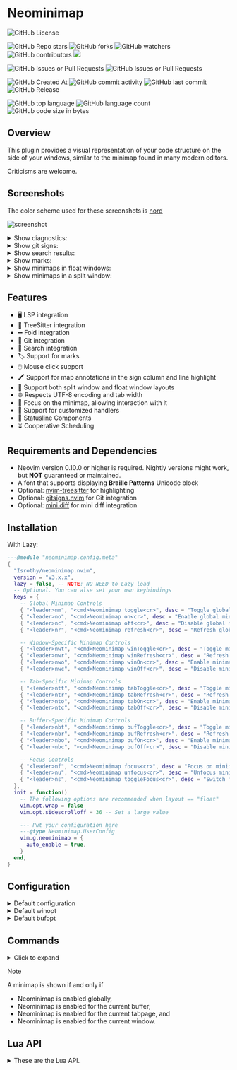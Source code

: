 # Neominimap

![GitHub License](https://img.shields.io/github/license/Isrothy/neominimap.nvim)

![GitHub Repo stars](https://img.shields.io/github/stars/Isrothy/neominimap.nvim)
![GitHub forks](https://img.shields.io/github/forks/Isrothy/neominimap.nvim)
![GitHub watchers](https://img.shields.io/github/watchers/Isrothy/neominimap.nvim)
![GitHub contributors](https://img.shields.io/github/contributors/Isrothy/neominimap.nvim)
<a href="https://dotfyle.com/plugins/Isrothy/neominimap.nvim">
<img src="https://dotfyle.com/plugins/Isrothy/neominimap.nvim/shield" />
</a>

![GitHub Issues or Pull Requests](https://img.shields.io/github/issues/Isrothy/neominimap.nvim)
![GitHub Issues or Pull Requests](https://img.shields.io/github/issues-pr/Isrothy/neominimap.nvim)

![GitHub Created At](https://img.shields.io/github/created-at/Isrothy/neominimap.nvim)
![GitHub commit activity](https://img.shields.io/github/commit-activity/m/Isrothy/neominimap.nvim)
![GitHub last commit](https://img.shields.io/github/last-commit/Isrothy/neominimap.nvim)
![GitHub Release](https://img.shields.io/github/v/release/Isrothy/neominimap.nvim)

![GitHub top language](https://img.shields.io/github/languages/top/Isrothy/neominimap.nvim)
![GitHub language count](https://img.shields.io/github/languages/count/Isrothy/neominimap.nvim)
![GitHub code size in bytes](https://img.shields.io/github/languages/code-size/Isrothy/neominimap.nvim)

## Overview

This plugin provides a visual representation of your code structure on the side
of your windows, similar to the minimap found in many modern editors.

Criticisms are welcome.

## Screenshots

The color scheme used for these screenshots is [nord](https://github.com/gbprod/nord.nvim)

![screenshot](https://github.com/user-attachments/assets/029d61c7-94ac-4e68-9308-3c82a3c07fef)

<details>
 <summary>Show diagnostics:</summary>

![image](https://github.com/user-attachments/assets/0710873b-bfa8-4102-bd6f-dbd9dd5cb9fd)

</details>

<details>
 <summary>Show git signs:</summary>

![image](https://github.com/user-attachments/assets/383ab582-884d-4fd5-86ab-1324ebedd7c0)

</details>

<details>
 <summary>Show search results:</summary>

![image](https://github.com/user-attachments/assets/83a1a5a5-7bc7-48cc-9c01-39de75fada94)

</details>

<details>
 <summary>Show marks:</summary>

![image](https://github.com/user-attachments/assets/9a3260c3-7930-4f49-9b8d-888b15a760ad)

</details>

<details>
 <summary>Show minimaps in float windows:</summary>

![image](https://github.com/user-attachments/assets/71a14460-e8c0-468f-b7bc-6e991df1f042)

</details>

<details>
 <summary>Show minimaps in a split window:</summary>

![image](https://github.com/user-attachments/assets/8a4fc48b-4811-4cee-a964-eccc5fda9a57)

</details>

## Features

- 🖥️ LSP integration
- 🌳 TreeSitter integration
- ➖ Fold integration
- 🔀 Git integration
- 🔎 Search integration
- 🏷️ Support for marks
- 🖱️ Mouse click support
- 🖍️ Support for map annotations in the sign column and line highlight
- 📐 Support both split window and float window layouts
- 🌐 Respects UTF-8 encoding and tab width
- 🎯 Focus on the minimap, allowing interaction with it
- 🔧 Support for customized handlers
- 🔣 Statusline Components
- ⏳ Cooperative Scheduling

## Requirements and Dependencies

- Neovim version 0.10.0 or higher is required.
  Nightly versions might work, but **NOT** guaranteed or maintained.
- A font that supports displaying **Braille Patterns** Unicode block
- Optional: [nvim-treesitter](https://github.com/nvim-treesitter/nvim-treesitter) for highlighting
- Optional: [gitsigns.nvim](https://github.com/lewis6991/gitsigns.nvim) for Git integration
- Optional: [mini.diff](https://github.com/echasnovski/mini.diff) for mini diff integration

## Installation

With Lazy:

```lua
---@module "neominimap.config.meta"
{
  "Isrothy/neominimap.nvim",
  version = "v3.x.x",
  lazy = false, -- NOTE: NO NEED to Lazy load
  -- Optional. You can alse set your own keybindings
  keys = {
    -- Global Minimap Controls
    { "<leader>nm", "<cmd>Neominimap toggle<cr>", desc = "Toggle global minimap" },
    { "<leader>no", "<cmd>Neominimap on<cr>", desc = "Enable global minimap" },
    { "<leader>nc", "<cmd>Neominimap off<cr>", desc = "Disable global minimap" },
    { "<leader>nr", "<cmd>Neominimap refresh<cr>", desc = "Refresh global minimap" },

    -- Window-Specific Minimap Controls
    { "<leader>nwt", "<cmd>Neominimap winToggle<cr>", desc = "Toggle minimap for current window" },
    { "<leader>nwr", "<cmd>Neominimap winRefresh<cr>", desc = "Refresh minimap for current window" },
    { "<leader>nwo", "<cmd>Neominimap winOn<cr>", desc = "Enable minimap for current window" },
    { "<leader>nwc", "<cmd>Neominimap winOff<cr>", desc = "Disable minimap for current window" },

    -- Tab-Specific Minimap Controls
    { "<leader>ntt", "<cmd>Neominimap tabToggle<cr>", desc = "Toggle minimap for current tab" },
    { "<leader>ntr", "<cmd>Neominimap tabRefresh<cr>", desc = "Refresh minimap for current tab" },
    { "<leader>nto", "<cmd>Neominimap tabOn<cr>", desc = "Enable minimap for current tab" },
    { "<leader>ntc", "<cmd>Neominimap tabOff<cr>", desc = "Disable minimap for current tab" },

    -- Buffer-Specific Minimap Controls
    { "<leader>nbt", "<cmd>Neominimap bufToggle<cr>", desc = "Toggle minimap for current buffer" },
    { "<leader>nbr", "<cmd>Neominimap bufRefresh<cr>", desc = "Refresh minimap for current buffer" },
    { "<leader>nbo", "<cmd>Neominimap bufOn<cr>", desc = "Enable minimap for current buffer" },
    { "<leader>nbc", "<cmd>Neominimap bufOff<cr>", desc = "Disable minimap for current buffer" },

    ---Focus Controls
    { "<leader>nf", "<cmd>Neominimap focus<cr>", desc = "Focus on minimap" },
    { "<leader>nu", "<cmd>Neominimap unfocus<cr>", desc = "Unfocus minimap" },
    { "<leader>ns", "<cmd>Neominimap toggleFocus<cr>", desc = "Switch focus on minimap" },
  },
  init = function()
    -- The following options are recommended when layout == "float"
    vim.opt.wrap = false
    vim.opt.sidescrolloff = 36 -- Set a large value

    --- Put your configuration here
    ---@type Neominimap.UserConfig
    vim.g.neominimap = {
      auto_enable = true,
    }
  end,
}
```

## Configuration

<details>
  <summary>Default configuration</summary>

```lua
---@enum Neominimap.Handler.Annotation
local AnnotationMode = {
  Sign = "sign", -- Show braille signs in the sign column
  Icon = "icon", -- Show icons in the sign column
  Line = "line", -- Highlight the background of the line on the minimap
}

vim.g.neominimap = {
  -- Enable the plugin by default
  auto_enable = true, ---@type boolean

  -- Log level
  log_level = vim.log.levels.OFF, ---@type Neominimap.Log.Levels

  -- Notification level
  notification_level = vim.log.levels.INFO, ---@type Neominimap.Log.Levels

  -- Path to the log file
  log_path = vim.fn.stdpath("data") .. "/neominimap.log", ---@type string

  -- Minimaps will not be created for buffers of these filetypes
  ---@type string[]
  exclude_filetypes = {
    "help",
    "bigfile", -- For Snacks.nvim
  },

  -- Minimaps will not be created for buffers of these buftypes
  ---@type string[]
  exclude_buftypes = {
    "nofile",
    "nowrite",
    "quickfix",
    "terminal",
    "prompt",
  },

  -- When this function returns false, the minimap will not be created for this buffer.
  ---@type fun(bufnr: integer): boolean
  buf_filter = function()
    return true
  end,

  -- When this function returns false, the minimap will not be created for this window.
  ---@type fun(winid: integer): boolean
  win_filter = function()
    return true
  end,

  -- When this function returns false, the minimap will not be created for this tab.
  ---@type fun(tabid: integer): boolean
  tab_filter = function()
    return true
  end,

  -- How many columns a dot should span
  x_multiplier = 4, ---@type integer

  -- How many rows a dot should span
  y_multiplier = 1, ---@type integer

  buffer = {
    -- When true, the minimap will be recreated when you delete the buffer.
    -- When false, the minimap will be disabled for the current buffer when you delete the minimap buffer.
    persist = true, ---@type boolean
  },


  ---@alias Neominimap.Config.LayoutType "split" | "float"

  --- Either `split` or `float`
  --- When layout is set to `float`, minimaps will be created in floating windows attached to all suitable windows.
  --- When layout is set to `split`, the minimap will be created in one split window per tab.
  layout = "float", ---@type Neominimap.Config.LayoutType

  --- Used when `layout` is set to `split`
  split = {
    minimap_width = 20, ---@type integer

    -- Always fix the width of the split window
    fix_width = false, ---@type boolean

    ---@alias Neominimap.Config.SplitDirection "left" | "right" | "topleft" | "botright" | "aboveleft" | "rightbelow"
    direction = "right", ---@type Neominimap.Config.SplitDirection

    --- Automatically close the split window when it is the last window.
    close_if_last_window = false, ---@type boolean

    --- When true, the split window will be recreated when you close it.
    --- When false, the minimap will be disabled for the current tab when you close the minimap window.
    persist = true, ---@type boolean
  },

  --- Used when `layout` is set to `float`
  float = {
    minimap_width = 20, ---@type integer

    --- If set to nil, there is no maximum height restriction
    --- @type integer
    max_minimap_height = nil,

    margin = {
      right = 0, ---@type integer
      top = 0, ---@type integer
      bottom = 0, ---@type integer
    },
    z_index = 1, ---@type integer

    --- Border style of the floating window.
    --- Accepts all usual border style options (e.g., "single", "double")
    --- @type string | string[] | [string, string][]
    window_border = vim.fn.has("nvim-0.11") == 1 and vim.opt.winborder:get() or "single",

    -- When true, the floating window will be recreated when you close it.
    -- When false, the minimap will be disabled for the current tab when you close the minimap window.
    persist = true, ---@type boolean
  },

  -- For performance, when text changes, the minimap is refreshed after a certain delay.
  -- Set the delay in milliseconds
  delay = 200, ---@type integer

  -- Sync the cursor position with the minimap
  sync_cursor = true, ---@type boolean

  click = {
    -- Enable mouse click on the minimap
    enabled = false, ---@type boolean
    -- Automatically switch focus to the minimap when clicked
    auto_switch_focus = true, ---@type boolean
  },

  diagnostic = {
    enabled = true, ---@type boolean

    -- When enabled, diagnostics will be sourced directly from the DiagnosticChanged event,
    -- meaning they will follow the settings from vim.diagnostic.config.
    -- In this mode, the `severity` filter is ignored.
    use_event_diagnostics = false, ---@type boolean

    -- The `severity` option specifies which diagnostics to include based on their severity.
    -- Note: This option is ignored when `use_event_diagnostics` is enabled.
    --
    -- Allowed formats for the `severity` filter:
    -- 1. A single severity level:
    --      eg: severity = vim.diagnostic.severity.WARN
    -- 2. A table with a "min" and/or "max" key:
    --      eg: severity = { min = vim.diagnostic.severity.WARN, max = vim.diagnostic.severity.ERROR }
    -- 3. A list-like table of severity values:
    --      eg: severity = { vim.diagnostic.severity.WARN, vim.diagnostic.severity.ERROR }
    ---@see vim.diagnostic.severity
    severity = nil, ---@type vim.diagnostic.SeverityFilter?
    mode = "line", ---@type Neominimap.Handler.Annotation.Mode
    priority = {
      ERROR = 100, ---@type integer
      WARN = 90, ---@type integer
      INFO = 80, ---@type integer
      HINT = 70, ---@type integer
    },
    icon = {
      ERROR = "󰅚 ", ---@type string
      WARN = "󰀪 ", ---@type string
      INFO = "󰌶 ", ---@type string
      HINT = " ", ---@type string
    },
  },

  git = {
    enabled = true, ---@type boolean
    mode = "sign", ---@type Neominimap.Handler.Annotation.Mode
    priority = 6, ---@type integer
    icon = {
      add = "+ ", ---@type string
      change = "~ ", ---@type string
      delete = "- ", ---@type string
    },
  },

  mini_diff = {
    enabled = false, ---@type boolean
    mode = "sign", ---@type Neominimap.Handler.Annotation.Mode
    priority = 6, ---@type integer
    icon = {
      add = "+ ", ---@type string
      change = "~ ", ---@type string
      delete = "- ", ---@type string
    },
  },

  search = {
    enabled = false, ---@type boolean
    mode = "line", ---@type Neominimap.Handler.Annotation.Mode
    priority = 20, ---@type integer
    icon = "󰱽 ", ---@type string
  },

  treesitter = {
    enabled = true, ---@type boolean
    priority = 200, ---@type integer
  },

  mark = {
    enabled = false, ---@type boolean
    mode = "icon", ---@type Neominimap.Handler.Annotation.Mode
    priority = 10, ---@type integer
    key = "m", ---@type string
    show_builtins = false, ---@type boolean -- shows the builtin marks like [ ] < >
  },

  fold = {
    -- Consider folds when rendering the minimap
    enabled = true, ---@type boolean
  },

  --- Override the default window options
  ---@param opt vim.wo
  ---@param winid integer the window id of the source window, NOT the minimap window
  winopt = function(opt, winid) end,

  --- Override the default buffer options
  ---@param opt vim.bo
  ---@param bufnr integer the buffer id of the source buffer, NOT the minimap buffer
  bufopt = function(opt, bufnr) end,

  ---@type Neominimap.Map.Handler[]
  handlers = {},
}
```

</details>

<details>
  <summary>Default winopt</summary>

```lua
{
  winhighlight = table.concat({
    "Normal:NeominimapBackground",
    "FloatBorder:NeominimapBorder",
    "CursorLine:NeominimapCursorLine",
    "CursorLineNr:NeominimapCursorLineNr",
    "CursorLineSign:NeominimapCursorLineSign",
    "CursorLineFold:NeominimapCursorLineFold",
  }, ","),
  wrap = false,
  foldcolumn = "0",
  signcolumn = "auto",
  number = false,
  relativenumber = false,
  scrolloff = 99999, -- To center minimap
  sidescrolloff = 0,
  winblend = 0,
  cursorline = true,
  spell = false,
  list = false,
  fillchars = "eob: ",
  winfixwidth = true,
}
```

</details>

<details>
  <summary>Default bufopt</summary>

```lua
{
  buftype = "nofile",
  filetype = "neominimap",
  swapfile = false,
  bufhidden = "hide",
  undolevels = -1,
  modifiable = false,
}
```

</details>

## Commands

<details>
  <summary>Click to expand</summary>

| Command                               | Description                                                                                                     | Arguments                  |
| ------------------------------------- | --------------------------------------------------------------------------------------------------------------- | -------------------------- |
| `Neominimap on`                       | Turn on minimaps globally.                                                                                      | None                       |
| `Neominimap off`                      | Turn off minimaps globally.                                                                                     | None                       |
| `Neominimap toggle`                   | Toggle minimaps globally.                                                                                       | None                       |
| `Neominimap refresh`                  | Refresh minimaps globally.                                                                                      | None                       |
| `Neominimap bufOn [buffer_list]`      | Enable the minimap for specified buffers. If no buffers are specified, enable for the current buffer.           | Optional: List of buffers  |
| `Neominimap bufOff [buffer_list]`     | Disable the minimap for specified buffers. If no buffers are specified, disable for the current buffer.         | Optional: List of buffers  |
| `Neominimap bufToggle [buffer_list]`  | Toggle the minimap for specified buffers. If no buffers are specified, toggle for the current buffer.           | Optional: List of buffers  |
| `Neominimap bufRefresh [buffer_list]` | Refresh the minimap buffers for specified buffers. If no buffers are specified, refresh for the current buffer. | Optional: List of buffers  |
| `Neominimap TabOn [tab_list]`         | Enable the minimap for specified tabpage. If no tabpages are specified, enable for the current tab.             | Optional: List of tabpages |
| `Neominimap TabOff [tab_list]`        | Disable the minimap for specified tabpages. If no tabpages are specified, disable for the current tab.          | Optional: List of tabpages |
| `Neominimap TabToggle [tab_list]`     | Toggle the minimap for specified tabpages. If no tabpages are specified, toggle for the current tab.            | Optional: List of tabpages |
| `Neominimap TabRefresh [tab_list]`    | Refresh the minimap tabs for specified tabs. If no tabs are specified, refresh for the current tab.             | Optional: List of tabpages |
| `Neominimap winOn [window_list]`      | Enable the minimap for specified windows. If no windows are specified, enable for the current window.           | Optional: List of windows  |
| `Neominimap winOff [window_list]`     | Disable the minimap for specified windows. If no windows are specified, disable for the current window.         | Optional: List of windows  |
| `Neominimap winToggle [window_list]`  | Toggle the minimap for specified windows. If no windows are specified, toggle for the current window.           | Optional: List of windows  |
| `Neominimap winRefresh [window_list]` | Refresh the minimap windows for specified windows. If no windows are specified, refresh for the current window. | Optional: List of windows  |
| `Neominimap focus`                    | Focus on the minimap. Set cursor to the minimap window.                                                         | None                       |
| `Neominimap unfocus`                  | Unfocus the minimap. Set cursor back.                                                                           | None                       |
| `Neominimap toggleFocus`              | Toggle minimap focus                                                                                            | None                       |

`Neominimap bufRefresh` does the following:

- Creating or wiping out buffers as needed.
- Rendering minimap text and applying highlights.

`Neominimap tabRefresh` does the following:

- Creating or wiping out windows in tabpages as needed.

`Neominimap winRefresh` does the following:

- Opening or closing windows as needed.
- Updating window configurations, such as positions and sizes.
- Attaching windows to the correct buffers.

### Usage Examples

To turn on the minimap globally:

```vim
:Neominimap on
```

To disable the minimap for the current buffer:

```vim
:Neominimap bufOff
```

To refresh the minimap for windows 3 and 4:

```vim
:Neominimap winRefresh 3 4
```

</details>

> [!NOTE]
> A minimap is shown if and only if
>
> - Neominimap is enabled globally,
> - Neominimap is enabled for the current buffer,
> - Neominimap is enabled for the current tabpage, and
> - Neominimap is enabled for the current window.

## Lua API

<details>
  <summary>These are the Lua API.</summary>

- Global API

  - `require('neominimap.api').enable()`

    - **Description:** Enable the minimap globally across all buffers and windows.
    - **Arguments:** None

  - `require('neominimap.api').disable()`

    - **Description:** Disable the minimap globally.
    - **Arguments:** None

  - `require('neominimap.api').toggle()`

    - **Description:** Toggle the minimap on or off globally.
    - **Arguments:** None

  - `require('neominimap.api').refresh()`

    - **Description:** Refresh the minimap globally.
    - **Arguments:** None

  - `require('neominimap.api').enabled()`

    - **Description:** Check if the minimap is enabled globally.
    - **Arguments:** None
    - **Returns:** `true` if the minimap is enabled, `false` otherwise

- Buffer API

  - `require('neominimap.api').buf.enable(<bufnr>)`

    - **Description:** Enable the minimap for specified buffers.
    - **Arguments:** None (defaults to current buffer), or an integer or a list of buffer numbers

  - `require('neominimap.api').buf.disable(<bufnr>)`

    - **Description:** Disable the minimap for specified buffers.
    - **Arguments:** None (defaults to current buffer), or an integer or a list of buffer numbers

  - `require('neominimap.api').buf.toggle(<bufnr>)`

    - **Description:** Toggle the minimap for specified buffers.
    - **Arguments:** None (defaults to current buffer), or an integer or a list of buffer numbers

  - `require('neominimap.api').buf.refresh(<bufnr>)`

    - **Description:** Refresh the minimap buffers for specified buffers.
    - **Arguments:** None (defaults to current buffer), or an integer or a list of buffer numbers

  - `require('neominimap').buf_enabled(bufnr)`

    - **Description:** Check if the minimap is enabled for specified buffers.
    - **Arguments:** A buffer number. If no buffer is specified, check for the
      current buffer.
    - **Returns:** `true` if the minimap is enabled, `false` otherwise

- Tab API

  - `require('neominimap.api').tab.enable(<tabid>)`

    - **Description:** Enable the minimap for specified tabpages.
    - **Arguments:** None (defaults to current tabage), or an integer or a list of tabpage IDs

  - `require('neominimap.api').tab.disable(<tabid>)`

    - **Description:** Disable the minimap for specified tabpages.
    - **Arguments:** None (defaults to current tabage), or an integer or a list of tabpage IDs

  - `require('neominimap.api').tab.toggle(<tabid>)`

    - **Description:** Toggle the minimap for specified tabpages.
    - **Arguments:** None (defaults to current tabage), or an integer or a list of tabpage IDs

  - `require('neominimap.api').tab.refresh(<tabid>)`

    - **Description:** Refresh the minimap tabs for specified tabpages.
    - **Arguments:** None (defaults to current tabage), or an integer or a list of tabpage IDs

  - `require('neominimap').tab.enabled(tabid)`

    - **Description:** Check if the minimap is enabled for specified tabpages.
    - **Arguments:** A tabpage ID. If no tabpage is specified, check for the
      current tabpage.
    - **Returns:** `true` if the minimap is enabled, `false` otherwise

- Window API

  - `require('neominimap.api').win.enable(<winid>)`

    - **Description:** Enable the minimap for specified windows.
    - **Arguments:** None (defaults to current window), or an integer or a list of window IDs

  - `require('neominimap.api').win.disable(<winid>)`

    - **Description:** Disable the minimap for specified windows.
    - **Arguments:** None (defaults to current window), or an integer or a list of window IDs

  - `require('neominimap.api').win.toggle(<winid>)`

    - **Description:** Toggle the minimap for specified windows.
    - **Arguments:** None (defaults to current window), or an integer or a list of window IDs

  - `require('neominimap.api').win.refresh(<winid>)`

    - **Description:** Refresh the minimap windows for specified windows.
    - **Arguments:** None (defaults to current window), or an integer or a list of window IDs

  - `require('neominimap').win.enable(winid)`

    - **Description:** Check if the minimap is enabled for specified windows.
    - **Arguments:** A window ID. If no window is specified, check for the
      current window.
    - **Returns:** `true` if the minimap is enabled, `false` otherwise

- Focus Control

  - `require('neominimap.api').focus.enable()`

    - **Description:** Focus the minimap window, allowing interaction with it.
    - **Arguments:** None

  - `require('neominimap.api').focus.disable()`

    - **Description:** Unfocus the minimap window, returning focus to the editor.
    - **Arguments:** None

  - `require('neominimap.api').focus.toggle()`
    - **Description:** Toggle focus between the minimap and the main editor window.
    - **Arguments:** None

### Migration Guide

<details>
 <summary> Click to expand </summary>

The neominimap API has been updated to provide a more intuitive and flexible interface.
The old API is now deprecated and will eventually be removed.
This guide will help you transition to the new neominimap.api.

| Old Function                        | New Function                              |
| ----------------------------------- | ----------------------------------------- |
| `require('neominimap').on`          | `require('neominimap.api').enable`        |
| `require('neominimap').off`         | `require('neominimap.api').disable`       |
| `require('neominimap').toggle`      | `require('neominimap.api').toggle`        |
| `require('neominimap').refresh`     | `require('neominimap.api').refresh`       |
| `require('neominimap').enabled`     | `require('neominimap.api').enabled`       |
| `require('neominimap').bufOn`       | `require('neominimap.api').buf.enable`    |
| `require('neominimap').bufOff`      | `require('neominimap.api').buf.disable`   |
| `require('neominimap').bufToggle`   | `require('neominimap.api').buf.toggle`    |
| `require('neominimap').bufRefresh`  | `require('neominimap.api').buf.refresh`   |
| `require('neominimap').bufEnabled`  | `require('neominimap.api').buf.enabled`   |
| `require('neominimap').tabOn`       | `require('neominimap.api').tab.disable`   |
| `require('neominimap').tabOff`      | `require('neominimap.api').tab.disable`   |
| `require('neominimap').tabToggle`   | `require('neominimap.api').tab.toggle`    |
| `require('neominimap').tabRefresh`  | `require('neominimap.api').tab.refresh`   |
| `require('neominimap').tabEnabled`  | `require('neominimap.api').tab.enabled`   |
| `require('neominimap').winOn`       | `require('neominimap.api').win.enable`    |
| `require('neominimap').winOff`      | `require('neominimap.api').win.disable`   |
| `require('neominimap').winToggle`   | `require('neominimap.api').win.toggle`    |
| `require('neominimap').winEnabled`  | `require('neominimap.api').win.enabled`   |
| `require('neominimap').winRefresh`  | `require('neominimap.api').win.refresh`   |
| `require('neominimap').focus`       | `require('neominimap.api').focus.enable`  |
| `require('neominimap').unfocus`     | `require('neominimap.api').focus.disable` |
| `require('neominimap').toggleFocus` | `require('neominimap.api').focus.toggle`  |

#### Key Differences Between the Old and New API

| Aspect            | Old API (`neominimap`).doSomeThing                                                  | New API (`neominimap.api`).do_some_thing()                                          |
| ----------------- | ----------------------------------------------------------------------------------- | ----------------------------------------------------------------------------------- |
| Input Type        | Expects a list of integers.                                                         | Accepts `nil`, a single integer, or a list of integers. An empty list does nothing. |
| Default Behavior  | Automatically defaults to the current buffer/tab/window if the input list is empty. | Explicitly requires omitted input to default to the current buffer/tab/window.      |
| Design Philosophy | A wrapper for Vim commands, with implicit behaviors.                                | Independent of Vim commands.                                                        |

#### Handle Input Changes

- **Old Behavior:** Passing an empty list (`{}`) defaulted to the current buffer, tab, or window.
- **New Behavior:** Passing an empty list does nothing.
  To default to the current context, pass `nil` or omit the argument.

Here is an example:

```lua
-- Old API
require('neominimap').bufOn({}) -- Defaults to current buffer
-- New API
require('neominimap.api').buf.enable() -- Explicitly defaults to current buffer
require('neominimap.api').buf.enable({}) -- Does nothing
```

</details>

## Customized Handlers

<details>
  <summary>This section explains the handler API and provides a guide on creating your own.</summary>

### Handler Structure

A handler is defined as a Lua table with the following fields:

- **`name`** (`string`): A unique identifier for your handler (e.g., `"my_todo_handler"`).
- **`mode`** (`"sign" | "icon" | "line"`): Determines how annotations are
  displayed on the minimap:
  - `"sign"`: Shows small braille characters in the sign column.
  - `"icon"`: Shows a single character/icon (potentially from an icon font) in
    the sign column.
  - `"line"`: Highlights the background of the corresponding line(s) on the
    minimap.
- **`namespace`** (`integer`): A Neovim namespace ID used internally by Neovim
  to manage virtual text or signs. This should be created using
  `vim.api.nvim_create_namespace`.
- **`autocmds`** (`{event: string|string[], opts?: table}[]`): A list of
  autocommand specifications. Whenever one of these autocommands fires, the
  handler will be triggered to update the minimap for the relevant buffer(s).
  The `opts` table can contain standard autocommand options like `pattern`,
  `desc`, and importantly, either `callback` or `get_buffers`.
  - If `opts.callback` is defined (`fun(apply: fun(bufnr:integer), args: any)`),
    it receives a function `apply(bufnr)` to manually trigger the handler for a
    specific buffer and the autocommand arguments. You are responsible for
    calling `apply(bufnr)` for the buffer(s) you want to update.
  - If `opts.callback` is _not_ defined, you must provide `opts.get_buffers`
    (`fun(data: vim.api.keyset.create_autocmd.callback_args): integer[] |
integer`). This function receives the autocommand arguments and must return
    the buffer number(s) that the handler should be applied to.
- **`init`** (`fun()`): A function called once when the handler is registered.
- **`get_annotations`** (`fun(bufnr: integer): Neominimap.Map.Handler.Annotation[]`):
  This is the core logic of your handler. It takes a buffer number (`bufnr`) as
  input, and returns an array of `Neominimap.Map.Handler.Annotation` objects.

### Annotation Structure

Each object returned by `get_annotations` must conform to the
`Neominimap.Map.Handler.Annotation` structure:

- **`lnum`** (`integer`): The starting line number (1-based) in the main buffer
  that this annotation refers to.
- **`end_lnum`** (`integer`): The ending line number (1-based). For single-line
  annotations, this is the same as `lnum`.
- **`id`** (`integer`): An id for a specific _kind_ of annotation. For example,
  all `git add` should have the same id but `git add` and `git change` have
  different ids. This is used to group annotations together like vertical
  braille dots.
- **`priority`** (`integer`): Determines display order when annotations overlap.
- **`icon?`** (`string`, optional): A single character or icon string to display
  if the handler's `mode` is `"icon"`.
- **`highlight`** (`string`): The name of a Neovim highlight group.

See the [wiki page](https://github.com/Isrothy/neominimap.nvim/wiki/Custimized-Handlers) for examples.

</details>

## Statusline

This plugin provides statusline components that integrate with various
statusline plugins like Lualine.

<details>
 <summary>
 Click to expand
</summary>

### Customizable Statusline Components

The plugin offers the following customizable components for your statusline:

- plugin_name - Displays the plugin name, "Neominimap".
- fullname - Shows the full path of the current file.
- shortname - Displays only the filename (without the path).
- position - Indicates the current cursor position within the file.

#### Example: Customizing Lualine

Here's an example of how you can customize the Lualine statusline using
neominimap components:

```lua
local neominimap = require("neominimap.statusline")
local minimap_extension = {
    sections = {
        lualine_c = {
            neominimap.fullname,
        },
        lualine_z = {
            neominimap.position,
            "progress",
        },
    },
    filetypes = { "neominimap" },
}
require("lualine").setup({ extensions = { minimap_extension } })
```

### Using the Default Lualine Extension

Alternatively, you can use the default settings provided by the plugin:

```lua
local minimap_extension = require("neominimap.statusline").lualine_default
require("lualine").setup({ extensions = { minimap_extension } })
```

The default Lualine extension provided by the plugin is structured as follows:

```lua
{
  sections = {
    winbar = {},
    lualine_a = {
      M.plugin_name,
    },
    lualine_c = {
      M.shortname,
    },
    lualine_z = {
      M.position,
      "progress",
    },
  },
  filetypes = { "neominimap" },
}
```

</details>

## How it works

### Caching Minimap Buffers

For every file opened, the plugin generates a corresponding minimap buffer.

When a buffer is displayed in a window,
the minimap buffer is automatically opened side by side with the main window.

This approach minimizes unnecessary rendering when

- Multiple windows are open for same file
- Switching between buffers within a window

### TreeSitter Integration

First, the plugin retrieves all Treesitter nodes in the buffer.

For each codepoint in the minimap,
the plugin calculates which highlight occurs most frequently
and displays it.
If multiple highlights occur the same number of times,
all of them are displayed.

Note that the plugin considers which highlights are _applied_,
rather than which highlights are _shown_.
Specifically, when many highlights are applied to a codepoint,
it is possible that only some of them are visible.
However, all applied highlights are considered in the calculation.
As a result, unshown highlights may be displayed in the minimap,
leading to potential inconsistencies
between the highlights in the minimap and those in the buffer.

### Cooperative Scheduling

When a buffer is exceptionally large, calculating and setting up the minimap can
take a significant amount of time, potentially blocking the UI. To address this,
the plugin employs cooperative scheduling, as Lua operates in a single-threaded
environment.

Most CPU-intensive tasks are executed within coroutines, which periodically
yield control back to the Neovim event loop. This allows the event loop to
decide when to resume the coroutine. By releasing CPU resources intermittently,
the plugin ensures that the UI remains responsive and unblocked during these
operations.

## Tips

Checkout the wiki page for more details. [wiki](https://github.com/Isrothy/neominimap.nvim/wiki/Tips)

## Highlights

<details>
 <summary>Click to expand</summary>

### Highlight Groups of Neominimap Windows

| Highlight Group            | Description                                |
| -------------------------- | ------------------------------------------ |
| `NeominimapBackground`     | Background color for the minimap.          |
| `NeominimapBorder`         | Border highlight for the minimap window.   |
| `NeominimapCursorLine`     | Highlight for the cursor line in minimaps. |
| `NeominimapCursorLineNr`   | To replace `CursorLineNr` in minimaps.     |
| `NeominimapCursorLineSign` | To replace `CursorLineSign` in minimaps.   |
| `NeominimapCursorLineFold` | To replace `CursorLineFold` in minimaps.   |

### Highlight Groups of Diagnostic Annotations

| Highlight Group       | Description |
| --------------------- | ----------- |
| `NeominimapHintLine`  |             |
| `NeominimapInfoLine`  |             |
| `NeominimapWarnLine`  |             |
| `NeominimapErrorLine` |             |
| `NeominimapHintSign`  |             |
| `NeominimapInfoSign`  |             |
| `NeominimapWarnSign`  |             |
| `NeominimapErrorSign` |             |
| `NeominimapHintIcon`  |             |
| `NeominimapInfoIcon`  |             |
| `NeominimapWarnIcon`  |             |
| `NeominimapErrorIcon` |             |

### Highlight Groups of Git Annotations

| Highlight Group           | Description |
| ------------------------- | ----------- |
| `NeominimapGitAddLine`    |             |
| `NeominimapGitChangeLine` |             |
| `NeominimapGitDeleteLine` |             |
| `NeominimapGitAddSign`    |             |
| `NeominimapGitChangeSign` |             |
| `NeominimapGitDeleteSign` |             |
| `NeominimapGitAddIcon`    |             |
| `NeominimapGitChangeIcon` |             |
| `NeominimapGitDeleteIcon` |             |

### Highlight Groups of Mini Diff Annotations

| Highlight Group                | Description |
| ------------------------------ | ----------- |
| `NeominimapMiniDiffAddLine`    |             |
| `NeominimapMiniDiffChangeLine` |             |
| `NeominimapMiniDiffDeleteLine` |             |
| `NeominimapMiniDiffAddSign`    |             |
| `NeominimapMiniDiffChangeSign` |             |
| `NeominimapMiniDiffDeleteSign` |             |
| `NeominimapMiniDiffAddIcon`    |             |
| `NeominimapMiniDiffChangeIcon` |             |
| `NeominimapMiniDiffDeleteIcon` |             |

### Highlight Groups of Search Annotations

| Highlight Group        | Description |
| ---------------------- | ----------- |
| `NeominimapSearchLine` |             |
| `NeominimapSearchSign` |             |
| `NeominimapSearchIcon` |             |

### Highlight Groups of Mark Annotations

| Highlight Group      | Description |
| -------------------- | ----------- |
| `NeominimapMarkLine` |             |
| `NeominimapMarkSign` |             |
| `NeominimapMarkIcon` |             |

</details>

## Namespaces

<details>
 <summary>Click to expand</summary>

| Namespace               | Description                      |
| ----------------------- | -------------------------------- |
| `neominimap_git`        | Git signs and highlights.        |
| `neominimap_diagnostic` | Diagnostic signs and highlights. |
| `neominimap_search`     | Search signs and highlights.     |
| `neominimap_mark`       | Mark signs and highlights.       |
| `neominimap_treesitter` | Treesitter highlights.           |

</details>

## TODO

- [x] LSP integration
- [x] TreeSitter integration
- [x] Git integration
- [x] Search integration
- [x] Support for window relative to editor
- [x] Validate user configuration
- [x] Documentation
- [x] Performance improvements
- [ ] More test cases

## Non-Goals

- Scrollbar.
  Use [satellite.nvim](https://github.com/lewis6991/satellite.nvim),
  [nvim-scrollview](https://github.com/dstein64/nvim-scrollview)
  or other plugins.
- Display screen bounds like
  [codewindow.nvim](https://github.com/gorbit99/codewindow.nvim).
  For performance, this plugin creates a minimap buffer for each buffer.
  Since a screen bound is a windowwise thing,
  it's not impossible to display them by highlights.

## Limitations

- Updating Folds Immediately.
  Neovim does not provide a fold event. Therefore, this plugin cannot update
  immediately whenever fold changes in a buffer.

## Similar projects

- [codewindow.nvim](https://github.com/gorbit99/codewindow.nvim)

  - Codewindow.nvim renders the minimap whenever focus is switched to a
    different window or the buffer is switched. In contrast, this plugin caches
    the minimap, so it only renders when the text is changed. Therefore, this
    plugin should offer better performance when frequently switching windows or
    buffers.
  - Codewindow.nvim renders the minimap based on bytes, while this plugin
    renders based on codepoints, respecting UTF-8 encoding and tab width.
  - Codewindow.nvim does not consider folds, whereas this plugin does.
  - Codewindow.nvim shows the minimap in a floating window but does not support
    a split window. This plugin supports both.
  - Codewindow.nvim does not support customized handlers, which this plugin
    does.

- [mini.map](https://github.com/echasnovski/mini.map)

  - Mini.map allows for encoded symbol customization, while this plugin does not.
  - Mini.map includes a scrollbar, which this plugin does not.
  - Mini.map does not have Treesitter integration, whereas this plugin does.
  - Mini.map rescales the minimap so that its height matches the window height,
    while this plugin generates the minimap using a fixed compression rate.
  - Mini.map does not cache the minimap, but it is still performant.
  - Mini.map shows the minimap in a floating window but does not support a
    split window. This plugin supports both.
  - Mini.map does not support customized handlers, which this plugin does.

- [minimap.vim](https://github.com/wfxr/minimap.vim)
  - Like Mini.map, Minimap.vim scales the minimap.
  - Minimap.vim uses a Rust program to generate minimaps efficiently, while
    this plugin is written in Lua.
  - Minimap.vim does not have Treesitter or LSP integration, which this plugin
    does.
  - Minimap.vim shows the minimap in a split window but does not support a
    floating window. This plugin supports both.
  - Minimap.vim does not support customized handlers, which this plugin does.

## Acknowledgements

Thanks to [gorbit99](https://github.com/gorbit99) for
[codewindow.nvim](https://github.com/gorbit99/codewindow.nvim),
by which this plugin was inspired.
The map generation algorithm and TreeSitter integration algorithm are also
learned from that project.

Special thanks to [lewis6991](https://github.com/lewis6991) for creating the
excellent [gitsigns.nvim](https://github.com/lewis6991/gitsigns.nvim) and
[satellite.nvim](https://github.com/lewis6991/satellite.nvim) plugins. The Git
integration in Neominimap was made possible by gitsigns.nvim, and the search
and mark integrations are based on satellite.nvim's code.
